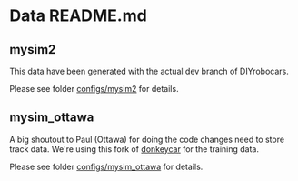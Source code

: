 # Data README.md

## mysim2

This data have been generated with the actual dev branch of DIYrobocars.


Please see folder [configs/mysim2](https://github.com/connected-autonomous-mobility/40-VirtualRacing/tree/master/configs/mysim2) for details.

## mysim_ottawa

A big shoutout to Paul (Ottawa) for doing the code changes need to store track data. We're using this fork of [donkeycar](https://github.com/Ottawa-Autonomous-Vehicle-Group/donkeycar) for the training data.

Please see folder [configs/mysim_ottawa](https://github.com/connected-autonomous-mobility/40-VirtualRacing/tree/master/configs/mysim_ottawa) for details.
